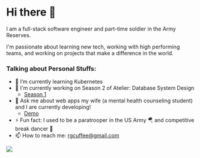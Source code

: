 # Hi there 🤙

 I am a full-stack software engineer and part-time soldier in the Army Reserves.
 
 I'm passionate about learning new tech, working with high performing teams, and working on projects that make a difference in the world.
 
 ### Talking about Personal Stuffs:
 - 🔭 I’m currently learning Kubernetes 
 - 🔨 I'm currently working on Season 2 of Atelier: Database System Design
   - [Season 1](https://github.com/alex-richard-alisha/sdc-product-overview)
 - 💬 Ask me about web apps my wife (a mental health counseling student) and I are currently developing! 
   - [Demo](https://xremdr.com)
 - ⚡ Fun fact: I used to be a paratrooper in the US Army 🪂 and competitive break dancer 🕺
 - 📫 How to reach me: rgcuffee@gmail.com
 <a href="https://www.linkedin.com/in/richard-cuffee-0b0b6962/">
 <img src="https://img.shields.io/badge/LinkedIn-0077B5?style=for-the-badge&logo=linkedin&logoColor=white" />

 
<!--
**rgcuffee/rgcuffee** is a ✨ _special_ ✨ repository because its `README.md` (this file) appears on your GitHub profile.

Here are some ideas to get you started:

- 🔭 I’m currently working on ...
- 🌱 I’m currently learning ...
- 👯 I’m looking to collaborate on ...
- 🤔 I’m looking for help with ...
- 💬 Ask me about ...
- 📫 How to reach me: ...
- 😄 Pronouns: ...
- ⚡ Fun fact: ...
-->
